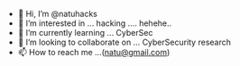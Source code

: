- 👋 Hi, I’m @natuhacks
- 👀 I’m interested in ... hacking .... hehehe..
- 🌱 I’m currently learning ... CyberSec
- 💞️ I’m looking to collaborate on ... CyberSecurity research
- 📫 How to reach me ...(natu@gmail.com)

<!---
natuhacks/natuhacks is a ✨ special ✨ repository because its `README.md` (this file) appears on your GitHub profile.
You can click the Preview link to take a look at your changes.
--->
